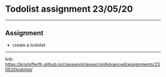 # Todolist assignment 23/05/20
---
## Assignment
* create a todolist
---
link: https://kristofferfh.github.io/classwork/javascriptAdvanced/assignments/230520todolist/
